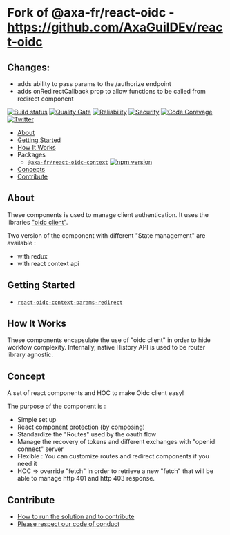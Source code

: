 # Fork of @axa-fr/react-oidc - https://github.com/AxaGuilDEv/react-oidc

## Changes: 
- adds ability to pass params to the /authorize endpoint
- adds onRedirectCallback prop to allow functions to be called from redirect component



[![Build status](https://dev.azure.com/axaguildev/react-oidc/_apis/build/status/AxaGuilDEv.react-oidc?branch=master)](https://dev.azure.com/axaguildev/react-oidc/_build)
[![Quality Gate](https://sonarcloud.io/api/project_badges/measure?project=AxaGuilDEv_react-oidc&metric=alert_status)](https://sonarcloud.io/dashboard?id=AxaGuilDEv_react-oidc) [![Reliability](https://sonarcloud.io/api/project_badges/measure?project=AxaGuilDEv_react-oidc&metric=reliability_rating)](https://sonarcloud.io/component_measures?id=AxaGuilDEv_react-oidc&metric=reliability_rating) [![Security](https://sonarcloud.io/api/project_badges/measure?project=AxaGuilDEv_react-oidc&metric=security_rating)](https://sonarcloud.io/component_measures?id=AxaGuilDEv_react-oidc&metric=security_rating) [![Code Corevage](https://sonarcloud.io/api/project_badges/measure?project=AxaGuilDEv_react-oidc&metric=coverage)](https://sonarcloud.io/component_measures?id=AxaGuilDEv_react-oidc&metric=Coverage) [![Twitter](https://img.shields.io/twitter/follow/GuildDEvOpen?style=social)](https://twitter.com/intent/follow?screen_name=GuildDEvOpen)

- [About](#about)
- [Getting Started](#getting-started)
- [How It Works](#how-it-works)
- Packages
  - [`@axa-fr/react-oidc-context`](./packages/context#readme.md) [![npm version](https://badge.fury.io/js/%40axa-fr%2Freact-oidc-context.svg)](https://badge.fury.io/js/%40axa-fr%2Freact-oidc-context)
- [Concepts](#concepts)
- [Contribute](#contribute)

## About

These components is used to manage client authentication.
It uses the libraries ["oidc client"](https://github.com/IdentityModel/oidc-client-js).

Two version of the component with different "State management" are available :

- with redux
- with react context api

## Getting Started

- [`react-oidc-context-params-redirect`](./packages/context#readme)

## How It Works

These components encapsulate the use of "oidc client" in order to hide workfow complexity.
Internally, native History API is used to be router library agnostic.

## Concept

A set of react components and HOC to make Oidc client easy!

The purpose of the component is :

- Simple set up
- React component protection (by composing)
- Standardize the "Routes" used by the oauth flow
- Manage the recovery of tokens and different exchanges with "openid connect" server
- Flexible : You can customize routes and redirect components if you need it
- HOC => override "fetch" in order to retrieve a new "fetch" that will be able to manage http 401 and http 403 response.

## Contribute

- [How to run the solution and to contribute](./CONTRIBUTING.md)
- [Please respect our code of conduct](./CODE_OF_CONDUCT.md)
